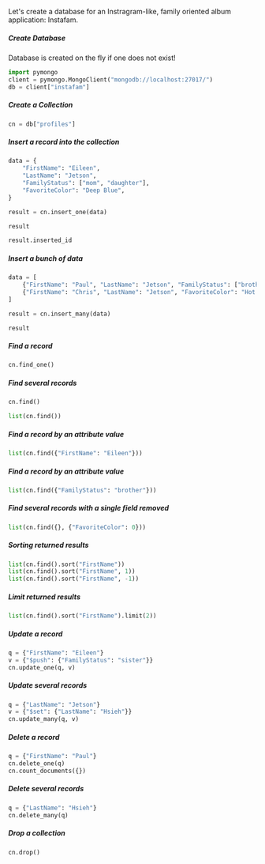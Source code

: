 Let's create a database for an Instragram-like, family oriented
album application: Instafam.


##### Create Database

Database is created on the fly if one does not exist!

```python
import pymongo
client = pymongo.MongoClient("mongodb://localhost:27017/")
db = client["instafam"]
```

##### Create a Collection

```python
cn = db["profiles"]
```

##### Insert a record into the collection

```python
data = {
    "FirstName": "Eileen",
    "LastName": "Jetson",
    "FamilyStatus": ["mom", "daughter"],
    "FavoriteColor": "Deep Blue",
}

result = cn.insert_one(data)

result

result.inserted_id
```

##### Insert a bunch of data

```python
data = [
    {"FirstName": "Paul", "LastName": "Jetson", "FamilyStatus": ["brother", "son"]},
    {"FirstName": "Chris", "LastName": "Jetson", "FavoriteColor": "Hot Pink"},
]

result = cn.insert_many(data)

result
```


##### Find a record

```python
cn.find_one()
```


##### Find several records


```python
cn.find()
```

```python
list(cn.find())
```

##### Find a record by an attribute value


```python
list(cn.find({"FirstName": "Eileen"}))
```

##### Find a record by an attribute value


```python
list(cn.find({"FamilyStatus": "brother"}))
```

##### Find several records with a single field removed


```python
list(cn.find({}, {"FavoriteColor": 0}))
```

##### Sorting returned results

```python
list(cn.find().sort("FirstName"))
list(cn.find().sort("FirstName", 1))
list(cn.find().sort("FirstName", -1))
```

##### Limit returned results

```python
list(cn.find().sort("FirstName").limit(2))
```

##### Update a record

```python
q = {"FirstName": "Eileen"}
v = {"$push": {"FamilyStatus": "sister"}}
cn.update_one(q, v)
```

##### Update several records

```python
q = {"LastName": "Jetson"}
v = {"$set": {"LastName": "Hsieh"}}
cn.update_many(q, v)
```

##### Delete a record

```python
q = {"FirstName": "Paul"}
cn.delete_one(q)
cn.count_documents({})
```

##### Delete several records

```python
q = {"LastName": "Hsieh"}
cn.delete_many(q)
```

##### Drop a collection

```python
cn.drop()
```
